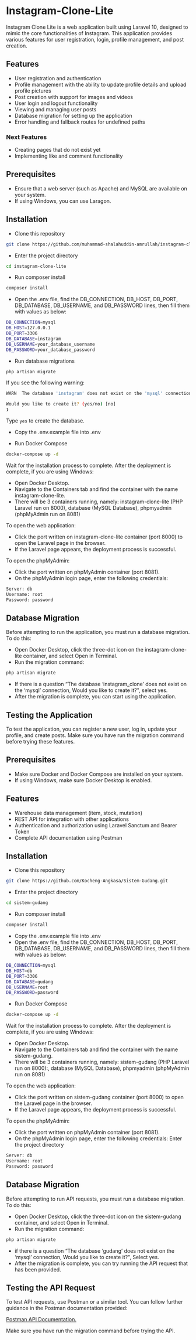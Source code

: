 # Instagram-Clone-Lite

Instagram Clone Lite is a web application built using Laravel 10, designed to mimic the core functionalities of Instagram. This application provides various features for user registration, login, profile management, and post creation.

## Features

- User registration and authentication
- Profile management with the ability to update profile details and upload profile pictures
- Post creation with support for images and videos
- User login and logout functionality
- Viewing and managing user posts
- Database migration for setting up the application
- Error handling and fallback routes for undefined paths
### Next Features
- Creating pages that do not exist yet
- Implementing like and comment functionality

## Prerequisites

- Ensure that a web server (such as Apache) and MySQL are available on your system.
- If using Windows, you can use Laragon.


## Installation

- Clone this repository
```bash
git clone https://github.com/muhammad-shalahuddin-amrullah/instagram-clone-lite.git
```
- Enter the project directory
```bash
cd instagram-clone-lite
```
- Run composer install
```bash
composer install
```
- Open the .env file, find the DB_CONNECTION, DB_HOST, DB_PORT, DB_DATABASE, DB_USERNAME, and DB_PASSWORD lines, then fill them with values as below:
```bash
DB_CONNECTION=mysql
DB_HOST=127.0.0.1
DB_PORT=3306
DB_DATABASE=instagram
DB_USERNAME=your_database_username
DB_PASSWORD=your_database_password
```
- Run database migrations
```bash
php artisan migrate
```
If you see the following warning:
```bash
WARN  The database 'instagram' does not exist on the 'mysql' connection.

Would you like to create it? (yes/no) [no]
❯
```
Type `yes` to create the database.



- Copy the .env.example file into .env

- Run Docker Compose
```bash
docker-compose up -d
```
Wait for the installation process to complete. 
After the deployment is complete, if you are using Windows:

- Open Docker Desktop.
- Navigate to the Containers tab and find the container with the name instagram-clone-lite.
- There will be 3 containers running, namely: instagram-clone-lite (PHP Laravel run on 8000), database (MySQL Database), phpmyadmin (phpMyAdmin run on 8081)

To open the web application:
- Click the port written on instagram-clone-lite container (port 8000) to open the Laravel page in the browser.
- If the Laravel page appears, the deployment process is successful.

To open the phpMyAdmin:
- Click the port written on phpMyAdmin container (port 8081).
- On the phpMyAdmin login page, enter the following credentials:
```bash
Server: db
Username: root
Password: password
```

## Database Migration

Before attempting to run the application, you must run a database migration. To do this:
- Open Docker Desktop, click the three-dot icon on the instagram-clone-lite container, and select Open in Terminal.
- Run the migration command:
```bash
php artisan migrate
```
- If there is a question “The database ‘instagram_clone’ does not exist on the ‘mysql’ connection, Would you like to create it?", select yes.
- After the migration is complete, you can start using the application.

## Testing the Application

To test the application, you can register a new user, log in, update your profile, and create posts. Make sure you have run the migration command before trying these features.


## Prerequisites

- Make sure Docker and Docker Compose are installed on your system.
- If using Windows, make sure Docker Desktop is enabled.


## Features

- Warehouse data management (item, stock, mutation)
- REST API for integration with other applications
- Authentication and authorization using Laravel Sanctum and Bearer Token
- Complete API documentation using Postman


## Installation

- Clone this repository
```bash
git clone https://github.com/Kocheng-Angkasa/Sistem-Gudang.git
```
- Enter the project directory
```bash
cd sistem-gudang
```
- Run composer install
```bash
composer install
```
- Copy the .env.example file into .env
- Open the .env file, find the DB_CONNECTION, DB_HOST, DB_PORT, DB_DATABASE, DB_USERNAME, and DB_PASSWORD lines, then fill them with values as below:
```bash
DB_CONNECTION=mysql
DB_HOST=db
DB_PORT=3306
DB_DATABASE=gudang
DB_USERNAME=root
DB_PASSWORD=password
```
- Run Docker Compose
```bash
docker-compose up -d
```
Wait for the installation process to complete. 
After the deployment is complete, if you are using Windows:

- Open Docker Desktop.
- Navigate to the Containers tab and find the container with the name sistem-gudang.
- There will be 3 containers running, namely: sistem-gudang (PHP Laravel run on 8000):, database (MySQL Database), phpmyadmin (phpMyAdmin run on 8081)

To open the web application:
- Click the port written on sistem-gudang container (port 8000) to open the Laravel page in the browser.
- If the Laravel page appears, the deployment process is successful.

To open the phpMyAdmin:
- Click the port written on phpMyAdmin container (port 8081).
- On the phpMyAdmin login page, enter the following credentials:
Enter the project directory
```bash
Server: db
Username: root
Password: password
```

## Database Migration

Before attempting to run API requests, you must run a database migration. To do this:
- Open Docker Desktop, click the three-dot icon on the sistem-gudang container, and select Open in Terminal.
- Run the migration command:
```bash
php artisan migrate
```
- if there is a question “The database ‘gudang’ does not exist on the ‘mysql’ connection,  Would you like to create it?", Select yes.
- After the migration is complete, you can try running the API request that has been provided.

## Testing the API Request

To test API requests, use Postman or a similar tool. You can follow further guidance in the Postman documentation provided:
 
[Postman API Documentation.](https://documenter.getpostman.com/view/23044633/2sAXqwYzcA)

Make sure you have run the migration command before trying the API.
